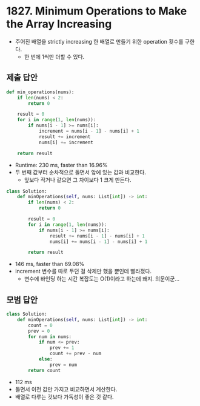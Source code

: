# 1827. Minimum Operations to Make the Array Increasing

- 주어진 배열을 strictly increasing 한 배열로 만들기 위한 operation 횟수를 구한다.
    - 한 번에 1씩만 더할 수 있다.

## 제출 답안

```python
def min_operations(nums):
    if len(nums) < 2:
        return 0

    result = 0
    for i in range(1, len(nums)):
        if nums[i - 1] >= nums[i]:
            increment = nums[i - 1] - nums[i] + 1
            result += increment
            nums[i] += increment

    return result
```

- Runtime: 230 ms, faster than 16.96%
- 두 번째 값부터 순차적으로 돌면서 앞에 있는 값과 비교한다.
    - 앞보다 작거나 같으면 그 차이보다 1 크게 만든다.

```python
class Solution:
    def minOperations(self, nums: List[int]) -> int:
        if len(nums) < 2:
            return 0

        result = 0
        for i in range(1, len(nums)):
            if nums[i - 1] >= nums[i]:
                result += nums[i - 1] - nums[i] + 1
                nums[i] += nums[i - 1] - nums[i] + 1

        return result
```

- 146 ms, faster than 69.08%
- increment 변수를 따로 두던 걸 삭제만 했을 뿐인데 빨라졌다.
    - 변수에 바인딩 하는 시간 복잡도는 O(1)이라고 하는데 왜지. 의문이군...

## 모범 답안

```python
class Solution:
    def minOperations(self, nums: List[int]) -> int:
        count = 0
        prev = 0
        for num in nums:
            if num <= prev:
                prev += 1
                count += prev - num
            else:
                prev = num
        return count
```

- 112 ms
- 돌면서 이전 값만 가지고 비교하면서 계산한다.
- 배열로 다루는 것보다 가독성이 좋은 것 같다.